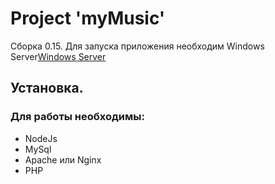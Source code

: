 # Project 'myMusic'

Сборка 0.15. Для запуска приложения необходим Windows Server[Windows Server](http://www.microsoft.com/ru-ru/server-cloud/products/windows-server-2012-r2/ "Windows Server")

## Установка.

### Для работы необходимы:

* NodeJs
* MySql
* Apache или Nginx
* PHP

